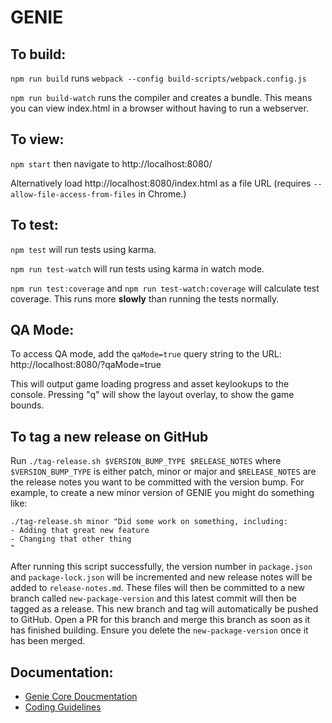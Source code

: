# GENIE

## To build:

`npm run build` runs `webpack --config build-scripts/webpack.config.js`

`npm run build-watch` runs the compiler and creates a bundle. This means you can view index.html in a browser without having to run a webserver.

## To view:

`npm start` then navigate to http://localhost:8080/

Alternatively load http://localhost:8080/index.html as a file URL (requires `--allow-file-access-from-files` in Chrome.)

## To test:

`npm test` will run tests using karma. 

`npm run test-watch` will run tests using karma in watch mode.  

`npm run test:coverage` and `npm run test-watch:coverage` will calculate test coverage. This runs more **slowly** than running the tests normally.

## QA Mode:

To access QA mode, add the `qaMode=true` query string to the URL: http://localhost:8080/?qaMode=true

This will output game loading progress and asset keylookups to the console. Pressing "q" will show the layout overlay, to show the game bounds.

## To tag a new release on GitHub

Run `./tag-release.sh $VERSION_BUMP_TYPE $RELEASE_NOTES` where `$VERSION_BUMP_TYPE` is either patch, minor or major and `$RELEASE_NOTES` are the release notes you want to be committed with the version bump. For example, to create a new minor version of GENIE you might do something like:

```
./tag-release.sh minor "Did some work on something, including:
- Adding that great new feature
- Changing that other thing
"
```

After running this script successfully, the version number in `package.json` and `package-lock.json` will be incremented and new release notes will be added to `release-notes.md`. These files will then be committed to a new branch called `new-package-version` and this latest commit will then be tagged as a release. This new branch and tag will automatically be pushed to GitHub. Open a PR for this branch and merge this branch as soon as it has finished building. Ensure you delete the `new-package-version` once it has been merged.

## Documentation:
* [Genie Core Doucmentation][1]
* [Coding Guidelines][2]

[1]: docs/core.md
[2]: docs/coding-guidelines.md
